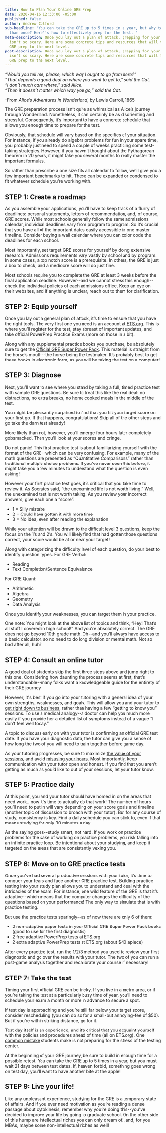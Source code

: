 ```yaml
---
title: How to Plan Your Online GRE Prep
date: 2020-04-16 12:33:00 -05:00
published: false
author: Andrew Colford
sub-headline: 'You can take the GRE up to 5 times in a year, but why take it more
  than once? Here''s how to effectively prep for the test. '
meta-description: Once you lay out a plan of attack, prepping for your GRE online
  isn't so scary. Here are some concrete tips and resources that will take your online
  GRE prep to the next level.
post-description: Once you lay out a plan of attack, prepping for your GRE online
  isn't so scary. Here are some concrete tips and resources that will take your online
  GRE prep to the next level.
---
```


*“Would you tell me, please, which way I ought to go from here?”<br />
“That depends a good deal on where you want to get to,” said the Cat.<br />
“I don’t much care where,” said Alice.<br />
“Then it doesn’t matter which way you go,” said the Cat.*<br />

-From *Alice’s Adventures in Wonderland*, by Lewis Carroll, 1865

The GRE preparation process isn’t quite as whimsical as Alice’s journey through Wonderland. Nonetheless, it can certainly be as disorienting and stressful. Consequently, it’s important to have a concrete schedule that allows you enough time to prepare for the test.

Obviously, that schedule will vary based on the specifics of your situation. For instance, if you already do algebra problems for fun in your spare time, you probably just need to spend a couple of weeks practicing some test-taking strategies. However, if you haven’t thought about the Pythagorean theorem in 20 years, it might take you several months to really master the [important formulas](https://www.wyzant.com/blog/gre-math-formulas/).

So rather than prescribe a one size fits all calendar to follow, we’ll give you a few important benchmarks to hit. These can be expanded or condensed to fit whatever schedule you’re working with. 

## STEP 1: Create a roadmap

As you assemble your applications, you’ll have to keep track of a flurry of deadlines: personal statements, letters of recommendation, and, of course, GRE scores. While most schools generally follow the same admissions calendar, individual deadlines vary from program to program. So it’s crucial that you have all of the important dates easily accessible in one master timeline. Consider buying a wall calendar where you can color code the deadlines for each school. 

Most importantly, set target GRE scores for yourself by doing extensive research. Admissions requirements vary vastly by school and by program. In some cases, a top notch score is a prerequisite. In others, the GRE is just a box to check, and a mediocre score will do just fine.

Most schools require you to complete the GRE at least 3 weeks before the final application deadline. However--and we cannot stress this enough--check the individual policies of each admissions office. Keep an eye on their websites, and if anything is unclear, reach out to them for clarification.

## STEP 2: Equip yourself

Once you lay out a general plan of attack, it’s time to ensure that you have the right tools. The very first one you need is an account at [ETS.org](http://www.ets.org). This is where you’ll register for the test, stay abreast of important updates, and take official PowerPrep Practice Exams (more on those in a bit).

Along with any supplemental practice books you purchase, be absolutely sure to get the [Official GRE Super Power Pack](https://www.amazon.com/Official-Super-Power-Pack-Second/dp/1260026396/ref=sr_1_1?crid=2KV5XP801P2QQ&dchild=1&keywords=official+gre+super+power+pack&qid=1586752767&sprefix=official+gre+super%2Caps%2C275&sr=8-1). This material is straight from the horse’s mouth--the horse being the testmaker. It’s probably best to get these books in electronic form, as you will be taking the test on a computer!

## STEP 3: Diagnose

Next, you’ll want to see where you stand by taking a full, timed practice test with sample GRE questions. Be sure to treat this like the real deal: no distractions, no extra breaks, no home cooked meals in the middle of the test. 

You might be pleasantly surprised to find that you hit your target score on your first go. If that happens, congratulations! Skip all of the other steps and go take the darn test already!

More likely than not, however, you’ll emerge four hours later completely gobsmacked. Then you’ll look at your scores and cringe. 

Do not panic! This first practice test is about familiarizing yourself with the format of the GRE--which can be very confusing. For example, many of the math questions are presented as “Quantitative Comparisons” rather than traditional multiple choice problems. If you’ve never seen this before, it might take you a few minutes to understand what the question is even asking!

However your first practice test goes, it’s critical that you take time to review it. As Socrates said, “the unexamined life is not worth living.” Well, the unexamined test is not worth taking. As you review your incorrect answers, give each one a “score”:

* 1 = Silly mistake
* 2 = Could have gotten it with more time
* 3 = No idea, even after reading the explanation

While your attention will be drawn to the difficult level 3 questions, keep the focus on the 1’s and 2’s. You will likely find that had gotten those questions correct, your score would be at or near your target!

Along with categorizing the difficulty level of each question, do your best to identify question types. For GRE Verbal:

* Reading
* Text Completion/Sentence Equivalence

For GRE Quant:

* Arithmetic
* Algebra
* Geometry
* Data Analysis

Once you identify your weaknesses, you can target them in your practice.

One note: You might look at the above list of topics and think, “Hey! That’s all stuff I covered in high school!” And you’re absolutely correct. The GRE does not go beyond 10th grade math. Oh--and you’ll always have access to a basic calculator, so no need to do long division or mental math. Not so bad after all, huh?

## STEP 4: Consult an online tutor

A good deal of students skip the first three steps above and jump right to this one. Considering how daunting the process seems at first, that’s understandable--many folks want a knowledgeable guide for the entirety of their GRE journey.

However, it's best if you go into your tutoring with a general idea of your own strengths, weaknesses, and goals. This will allow you and your tutor to [get right down to business](https://www.wyzant.com/GRE_tutors.aspx), rather than having a few “getting to know you” sessions. To use a medical analogy--a doctor can help you much more easily if you provide her a detailed list of symptoms instead of a vague “I don’t feel well today.” 

A topic to discuss early on with your tutor is confirming an official GRE test date. If you have your diagnostic data, the tutor can give you a sense of how long the two of you will need to train together before game day.

As your tutoring progresses, be sure to maximize [the value of your sessions](https://www.wyzant.com/blog/cost-of-tutoring/), and avoid [misusing your hours](https://www.wyzant.com/blog/gre-prep/). Most importantly, keep communication with your tutor open and honest. If you find that you aren’t getting as much as you’d like to out of your sessions, let your tutor know. 

## STEP 5: Practice daily

At this point, you and your tutor should have homed in on the areas that need work...now it's time to actually do that work! The number of hours you’ll need to put in will vary depending on your score goals and timeline (another topic of discussion to broach with your tutor). But for any course of study, consistency is key. Find a daily schedule you can stick to, even if that means studying for only 30 minutes a day.

As the saying goes--study smart, not hard. If you work on practice problems for the sake of working on practice problems, you risk falling into an infinite practice loop. Be intentional about your studying, and keep it targeted on the areas that are consistently vexing you.

## STEP 6: Move on to GRE practice tests

Once you’ve had several productive sessions with your tutor, it’s time to conquer your fears and face another GRE practice test. Building practice testing into your study plan allows you to understand and deal with the intricacies of the exam. For instance, one wild feature of the GRE is that it’s adaptive--which means that the computer changes the difficulty of the questions based on your performance! The only way to simulate that is with practice testing.

But use the practice tests sparingly--as of now there are only 6 of them:

* 2 non-adaptive paper tests in your Official GRE Super Power Pack books (good to use for the first diagnostic)
* 2 free adaptive PowerPrep tests at ETS.org
* 2 extra adaptive PowerPrep tests at ETS.org (about $40 apiece)

After every practice test, run the 1/2/3 method you used to review your first diagnostic and go over the results with your tutor. The two of you can run a post-game analysis together and recalibrate your course if necessary!

## STEP 7: Take the test

Timing your first official GRE can be tricky. If you live in a metro area, or if you’re taking the test at a particularly busy time of year, you’ll need to schedule your exam a month or more in advance to secure a spot.

If test day is approaching and you’re still far below your target score, consider rescheduling (you can do so for a small-but annoying-fee of $50). But if you’re within striking distance, go for it.

Test day itself is an experience, and it’s critical that you acquaint yourself with the policies and procedures ahead of time (all on ETS.org). One [common mistake](https://www.wyzant.com/blog/gre-prep/) students make is not preparing for the stress of the testing center.

At the beginning of your GRE journey, be sure to build in enough time for a possible retest. You can take the GRE up to 5 times in a year, but you must wait 21 days between test dates. If, heaven forbid, something goes wrong on test day, you’ll want to have another bite at the apple!

## STEP 9: Live your life!

Like any unpleasant experience, studying for the GRE is a temporary state of affairs. And if you ever need motivation as you’re reading a dense passage about cytokinesis, remember why you’re doing this--you’ve decided to improve your life by going to graduate school. On the other side of this hump are intellectual riches you can only dream of...and, for you MBAs, maybe some non-intellectual riches as well!

